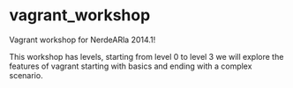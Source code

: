 vagrant_workshop
================

Vagrant workshop for NerdeARla 2014.1!

This workshop has levels, starting from level 0 to level 3 we will explore the features of vagrant starting with basics and ending with a complex scenario.